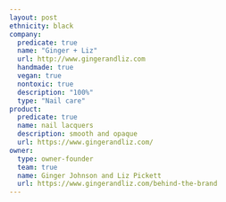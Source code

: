 ```yaml
---
layout: post
ethnicity: black
company:
  predicate: true
  name: "Ginger + Liz"
  url: http://www.gingerandliz.com
  handmade: true
  vegan: true
  nontoxic: true
  description: "100%"
  type: "Nail care"
product:
  predicate: true
  name: nail lacquers
  description: smooth and opaque
  url: https://www.gingerandliz.com/
owner:
  type: owner-founder
  team: true
  name: Ginger Johnson and Liz Pickett
  url: https://www.gingerandliz.com/behind-the-brand
---
```

